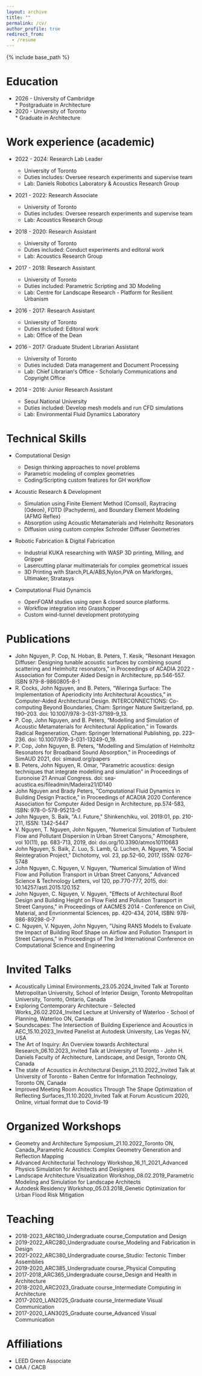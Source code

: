 ```yaml
---
layout: archive
title: ""
permalink: /cv/
author_profile: true
redirect_from:
  - /resume
---
```


{% include base_path %}

Education
======
* 2026 - University of Cambridge
</br> * Postgraduate in Architecture
* 2020 - University of Toronto
</br> * Graduate in Architecture
  
Work experience (academic)
======
* 2022 - 2024: Research Lab Leader
  * University of Toronto
  * Duties includes: Oversee research experiments and supervise team
  * Lab: Daniels Robotics Laboratory & Acoustics Research Group

* 2021 - 2022: Research Associate
  * University of Toronto
  * Duties includes: Oversee research experiments and supervise team
  * Lab: Acoustics Research Group

* 2018 - 2020: Research Assistant
  * University of Toronto
  * Duties included: Conduct experiments and editoral work
  * Lab: Acoustics Research Group
  
* 2017 - 2018: Research Assistant
  * University of Toronto
  * Duties included: Parametric Scripting and 3D Modeling
  * Lab: Centre for Landscape Research - Platform for Resilient Urbanism
    
* 2016 - 2017: Research Assistant
  * University of Toronto
  * Duties included: Editoral work
  * Lab: Office of the Dean
      
* 2016 - 2017: Graduate Student Librarian Assistant
  * University of Toronto
  * Duties included: Data management and Document Processing
  * Lab: Chief Librarian's Office - Scholarly Communications and Copyright Office
      
* 2014 - 2016: Junior Research Assistant
  * Seoul National University
  * Duties included: Develop mesh models and run CFD simulations
  * Lab: Environmental Fluid Dynamics Laboratory
            
Technical Skills
======
* Computational Design
  * Design thinking approaches to novel problems
  * Parametric modeling of complex geometries
  * Coding/Scripting custom features for GH workflow
    
* Acoustic Research & Development
  * Simulation using Finite Element Method (Comsol), Raytracing (Odeon), FDTD (Pachyderm), and Boundary Element Modeling (AFMG Reflex)
  * Absorption using Acoustic Metamaterials and Helmholtz Resonators
  * Diffusion using custom complex Schroder Diffuser Geometries
    
* Robotic Fabrication & Digital Fabrication
  * Industrial KUKA researching with WASP 3D printing, Milling, and Gripper
  * Lasercutting planar multimaterials for complex geometrical issues
  * 3D Printing with Starch,PLA/ABS,Nylon,PVA on Markforges, Ultimaker, Stratasys

* Computational Fluid Dynamcis
  * OpenFOAM studies using open & closed source platforms.
  * Workflow integration into Grasshopper
  * Custom wind-tunnel development prototyping
    
Publications
======
* John Nguyen, P. Cop, N. Hoban, B. Peters, T. Kesik, "Resonant Hexagon Diffuser: Designing tunable acoustic surfaces by combining sound scattering and Helmholtz resonators," in Proceedings of ACADIA 2022 - Association for Computer Aided Design in Architecture, pp.546-557. ISBN 979-8-9860805-8-1
* R. Cocks, John Nguyen, and B. Peters, “Wieringa Surface: The Implementation of Aperiodicity into Architectural Acoustics,” in Computer-Aided Architectural Design. INTERCONNECTIONS: Co-computing Beyond Boundaries, Cham: Springer Nature Switzerland, pp. 190–203. doi: 10.1007/978-3-031-37189-9_13.
* P. Cop, John Nguyen, and B. Peters, “Modelling and Simulation of Acoustic Metamaterials for Architectural Application,” in Towards Radical Regeneration, Cham: Springer International Publishing, pp. 223–236. doi: 10.1007/978-3-031-13249-0_19.
* P. Cop, John Nguyen, B. Peters, "Modelling and Simulation of Helmholtz Resonators for Broadband Sound Absorption," in Proceedings of SimAUD 2021, doi: simaud.org/papers
* B. Peters, John Nguyen, R. Omar, "Parametric acoustics: design techniques that integrate modelling and simulation" in Proceedings of Euronoise 21 Annual Congress. doi: sea-acustica.es/fileadmin/Madeira21/ID140
* John Nguyen and Brady Peters, "Computational Fluid Dynamics in Building Design Practice," in Proceedings of ACADIA 2020 Conference Association for Computer Aided Design in Architecture, pp.574-583, ISBN: 978-0-578-95213-0
* John Nguyen, S. Baik, "A.I. Future," Shinkenchiku, vol. 2019:01, pp. 210-211, ISSN: 1342-5447
* V. Nguyen, T. Nguyen, John Nguyen, "Numerical Simulation of Turbulent Flow and Pollutant Dispersion in Urban Street Canyons," Atmosphere, vol 10(11), pp. 683-713, 2019, doi: doi.org/10.3390/atmos10110683
* John Nguyen, S. Baik, Z. Luo, S. Lamb, Q. Luchen, A. Nguyen, "A Social Reintegration Project," Dichotomy, vol. 23, pp.52-60, 2017, ISSN: 0276-5748
* John Nguyen, C. Nguyen, V. Nguyen, "Numerical Simulation of Wind Flow and Pollution Transport in Urban Street Canyons," Advanced Science & Technology Letters, vol 120, pp.770-777, 2015, doi: 10.14257/astl.2015.120.152
* John Nguyen, C. Nguyen, V. Nguyen, "Effects of Architectural Roof Design and Building Height on Flow Field and Pollution Transport in Street Canyons," in Proceedings of AACMES 2014 - Conference on Civil, Material, and Envrionmental Sciences, pp. 420-434, 2014, ISBN: 978-986-89298-0-7
* C. Nguyen, V. Nguyen, John Nguyen, "Using RANS Models to Evaluate the Impact of Building Roof Shape on Airflow and Pollution Transport in Street Canyons," in Proceedings of The 3rd International Conference on Computational Science and Engineering

Invited Talks
======
* Acoustically Liminal Environments_23.05.2024_Invited Talk at Toronto Metropolitan University, School of Interior Design, Toronto Metropolitan University, Toronto, Ontario, Canada
* Exploring Contemporary Architecture - Selected Works_26.02.2024_Invited Lecture at University of Waterloo - School of Planning, Waterloo ON, Canada
* Soundscapes: The Intersection of Building Experience and Acoustics in AEC_15.10.2023_Invited Panelist at Autodesk University, Las Vegas NV, USA
* The Art of Inquiry: An Overview towards Architectural Research_06.10.2023_Invited Talk at University of Toronto - John H. Daniels Faculty of Architecture, Landscape, and Design, Toronto ON, Canada
* The state of Acoustics in Architectural Design_21.10.2022_Invited Talk at University of Toronto - Bahen Centre for Information Technology, Toronto ON, Canada
* Improved Meeting Room Acoustics Through The Shape Optimization of Reflecting Surfaces_11.10.2020_Invited Talk at Forum Acusticum 2020, Online, virtual format due to Covid-19

Organized Workshops
======
* Geometry and Architecture Symposium_21.10.2022_Toronto ON, Canada_Parametric Acoustics: Complex Geometry Generation and Reflection Mapping
* Advanced Architecturial Technology Workshop_16_11_2021_Advanced Physics Simulation for Architects and Designers
* Landscape Architecture Visualization Workshop_08.02.2019_Parametric Modeling and Simulation for Landscape Architects
* Autodesk Residency Workshop_05.03.2018_Genetic Optimization for Urban Flood Risk Mitigation 

Teaching
======
* 2018-2023_ARC180_Undergraduate course_Computation and Design
* 2019-2022_ARC280_Undergraduate course_Modeling and Fabrication in Design
* 2021-2022_ARC380_Undergraduate course_Studio: Tectonic Timber Assemblies
* 2019-2020_ARC385_Undergraduate course_Physical Computing
* 2017-2018_ARC365_Undergraduate course_Design and Health in Architecture
* 2018-2020_ARC2023_Graduate course_Intermediate Computing in Architecture
* 2017-2020_LAN2025_Graduate course_Intermediate Visual Communication
* 2017-2020_LAN3025_Graduate course_Advanced Visual Communication
  
Affiliations
======
* LEED Green Associate
* OAA / CACB
